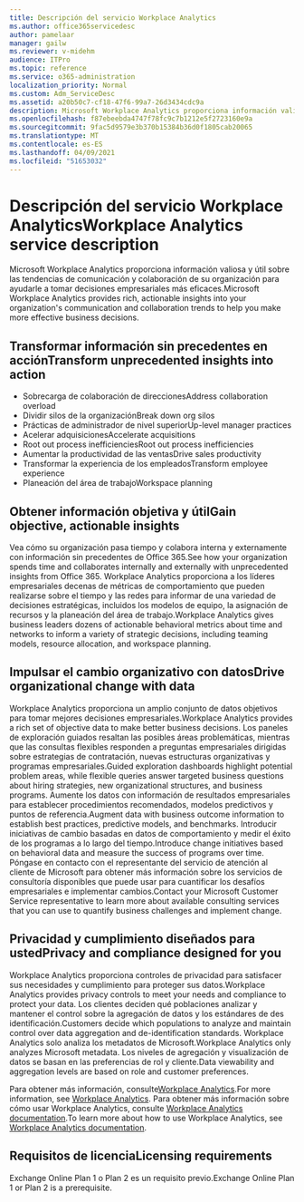 ```yaml
---
title: Descripción del servicio Workplace Analytics
ms.author: office365servicedesc
author: pamelaar
manager: gailw
ms.reviewer: v-midehm
audience: ITPro
ms.topic: reference
ms.service: o365-administration
localization_priority: Normal
ms.custom: Adm_ServiceDesc
ms.assetid: a20b50c7-cf18-47f6-99a7-26d3434cdc9a
description: Microsoft Workplace Analytics proporciona información valiosa y útil sobre las tendencias de comunicación y colaboración de su organización para ayudarle a tomar decisiones empresariales más eficaces.
ms.openlocfilehash: f87ebeebda4747f78fc9c7b1212e5f2723160e9a
ms.sourcegitcommit: 9fac5d9579e3b370b15384b36d0f1805cab20065
ms.translationtype: MT
ms.contentlocale: es-ES
ms.lasthandoff: 04/09/2021
ms.locfileid: "51653032"
---
```

# <a name="workplace-analytics-service-description"></a><span data-ttu-id="5da37-103">Descripción del servicio Workplace Analytics</span><span class="sxs-lookup"><span data-stu-id="5da37-103">Workplace Analytics service description</span></span>

<span data-ttu-id="5da37-104">Microsoft Workplace Analytics proporciona información valiosa y útil sobre las tendencias de comunicación y colaboración de su organización para ayudarle a tomar decisiones empresariales más eficaces.</span><span class="sxs-lookup"><span data-stu-id="5da37-104">Microsoft Workplace Analytics provides rich, actionable insights into your organization's communication and collaboration trends to help you make more effective business decisions.</span></span>

## <a name="transform-unprecedented-insights-into-action"></a><span data-ttu-id="5da37-105">Transformar información sin precedentes en acción</span><span class="sxs-lookup"><span data-stu-id="5da37-105">Transform unprecedented insights into action</span></span>

* <span data-ttu-id="5da37-106">Sobrecarga de colaboración de direcciones</span><span class="sxs-lookup"><span data-stu-id="5da37-106">Address collaboration overload</span></span>
* <span data-ttu-id="5da37-107">Dividir silos de la organización</span><span class="sxs-lookup"><span data-stu-id="5da37-107">Break down org silos</span></span>
* <span data-ttu-id="5da37-108">Prácticas de administrador de nivel superior</span><span class="sxs-lookup"><span data-stu-id="5da37-108">Up-level manager practices</span></span>
* <span data-ttu-id="5da37-109">Acelerar adquisiciones</span><span class="sxs-lookup"><span data-stu-id="5da37-109">Accelerate acquisitions</span></span>
* <span data-ttu-id="5da37-110">Root out process inefficiencies</span><span class="sxs-lookup"><span data-stu-id="5da37-110">Root out process inefficiencies</span></span>
* <span data-ttu-id="5da37-111">Aumentar la productividad de las ventas</span><span class="sxs-lookup"><span data-stu-id="5da37-111">Drive sales productivity</span></span>
* <span data-ttu-id="5da37-112">Transformar la experiencia de los empleados</span><span class="sxs-lookup"><span data-stu-id="5da37-112">Transform employee experience</span></span>
* <span data-ttu-id="5da37-113">Planeación del área de trabajo</span><span class="sxs-lookup"><span data-stu-id="5da37-113">Workspace planning</span></span>

## <a name="gain-objective-actionable-insights"></a><span data-ttu-id="5da37-114">Obtener información objetiva y útil</span><span class="sxs-lookup"><span data-stu-id="5da37-114">Gain objective, actionable insights</span></span>

<span data-ttu-id="5da37-115">Vea cómo su organización pasa tiempo y colabora interna y externamente con información sin precedentes de Office 365.</span><span class="sxs-lookup"><span data-stu-id="5da37-115">See how your organization spends time and collaborates internally and externally with unprecedented insights from Office 365.</span></span> <span data-ttu-id="5da37-116">Workplace Analytics proporciona a los líderes empresariales decenas de métricas de comportamiento que pueden realizarse sobre el tiempo y las redes para informar de una variedad de decisiones estratégicas, incluidos los modelos de equipo, la asignación de recursos y la planeación del área de trabajo.</span><span class="sxs-lookup"><span data-stu-id="5da37-116">Workplace Analytics gives business leaders dozens of actionable behavioral metrics about time and networks to inform a variety of strategic decisions, including teaming models, resource allocation, and workspace planning.</span></span>

## <a name="drive-organizational-change-with-data"></a><span data-ttu-id="5da37-117">Impulsar el cambio organizativo con datos</span><span class="sxs-lookup"><span data-stu-id="5da37-117">Drive organizational change with data</span></span>

<span data-ttu-id="5da37-118">Workplace Analytics proporciona un amplio conjunto de datos objetivos para tomar mejores decisiones empresariales.</span><span class="sxs-lookup"><span data-stu-id="5da37-118">Workplace Analytics provides a rich set of objective data to make better business decisions.</span></span> <span data-ttu-id="5da37-119">Los paneles de exploración guiados resaltan las posibles áreas problemáticas, mientras que las consultas flexibles responden a preguntas empresariales dirigidas sobre estrategias de contratación, nuevas estructuras organizativas y programas empresariales.</span><span class="sxs-lookup"><span data-stu-id="5da37-119">Guided exploration dashboards highlight potential problem areas, while flexible queries answer targeted business questions about hiring strategies, new organizational structures, and business programs.</span></span> <span data-ttu-id="5da37-120">Aumente los datos con información de resultados empresariales para establecer procedimientos recomendados, modelos predictivos y puntos de referencia.</span><span class="sxs-lookup"><span data-stu-id="5da37-120">Augment data with business outcome information to establish best practices, predictive models, and benchmarks.</span></span> <span data-ttu-id="5da37-121">Introducir iniciativas de cambio basadas en datos de comportamiento y medir el éxito de los programas a lo largo del tiempo.</span><span class="sxs-lookup"><span data-stu-id="5da37-121">Introduce change initiatives based on behavioral data and measure the success of programs over time.</span></span> <span data-ttu-id="5da37-122">Póngase en contacto con el representante del servicio de atención al cliente de Microsoft para obtener más información sobre los servicios de consultoría disponibles que puede usar para cuantificar los desafíos empresariales e implementar cambios.</span><span class="sxs-lookup"><span data-stu-id="5da37-122">Contact your Microsoft Customer Service representative to learn more about available consulting services that you can use to quantify business challenges and implement change.</span></span>

## <a name="privacy-and-compliance-designed-for-you"></a><span data-ttu-id="5da37-123">Privacidad y cumplimiento diseñados para usted</span><span class="sxs-lookup"><span data-stu-id="5da37-123">Privacy and compliance designed for you</span></span>

<span data-ttu-id="5da37-124">Workplace Analytics proporciona controles de privacidad para satisfacer sus necesidades y cumplimiento para proteger sus datos.</span><span class="sxs-lookup"><span data-stu-id="5da37-124">Workplace Analytics provides privacy controls to meet your needs and compliance to protect your data.</span></span> <span data-ttu-id="5da37-125">Los clientes deciden qué poblaciones analizar y mantener el control sobre la agregación de datos y los estándares de des identificación.</span><span class="sxs-lookup"><span data-stu-id="5da37-125">Customers decide which populations to analyze and maintain control over data aggregation and de-identification standards.</span></span> <span data-ttu-id="5da37-126">Workplace Analytics solo analiza los metadatos de Microsoft.</span><span class="sxs-lookup"><span data-stu-id="5da37-126">Workplace Analytics only analyzes Microsoft metadata.</span></span> <span data-ttu-id="5da37-127">Los niveles de agregación y visualización de datos se basan en las preferencias de rol y cliente.</span><span class="sxs-lookup"><span data-stu-id="5da37-127">Data viewability and aggregation levels are based on role and customer preferences.</span></span>

<span data-ttu-id="5da37-128">Para obtener más información, consulte[Workplace Analytics](https://go.microsoft.com/fwlink/?linkid=852492).</span><span class="sxs-lookup"><span data-stu-id="5da37-128">For more information, see [Workplace Analytics](https://go.microsoft.com/fwlink/?linkid=852492).</span></span> <span data-ttu-id="5da37-129">Para obtener más información sobre cómo usar Workplace Analytics, consulte [Workplace Analytics documentation](/workplace-analytics/).</span><span class="sxs-lookup"><span data-stu-id="5da37-129">To learn more about how to use Workplace Analytics, see [Workplace Analytics documentation](/workplace-analytics/).</span></span>
  
## <a name="licensing-requirements"></a><span data-ttu-id="5da37-130">Requisitos de licencia</span><span class="sxs-lookup"><span data-stu-id="5da37-130">Licensing requirements</span></span>

<span data-ttu-id="5da37-131">Exchange Online Plan 1 o Plan 2 es un requisito previo.</span><span class="sxs-lookup"><span data-stu-id="5da37-131">Exchange Online Plan 1 or Plan 2 is a prerequisite.</span></span>